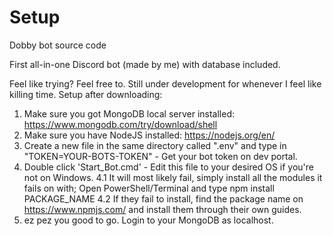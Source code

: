# Setup
Dobby bot source code

First all-in-one Discord bot (made by me) with database included.

Feel like trying? Feel free to. Still under development for whenever I feel like killing time.
Setup after downloading:
1. Make sure you got MongoDB local server installed: https://www.mongodb.com/try/download/shell
2. Make sure you have NodeJS installed: https://nodejs.org/en/
3. Create a new file in the same directory called ".env" and type in "TOKEN=YOUR-BOTS-TOKEN" - Get your bot token on dev portal.
4. Double click 'Start_Bot.cmd' - Edit this file to your desired OS if you're not on Windows.
4.1 It will most likely fail, simply install all the modules it fails on with; Open PowerShell/Terminal and type npm install PACKAGE_NAME
4.2 If they fail to install, find the package name on https://www.npmjs.com/ and install them through their own guides.
5. ez pez you good to go. Login to your MongoDB as localhost.
